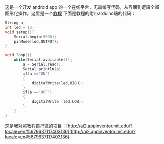 
这是一个开发 android app 的一个在线平台，无需编写代码，从界面到逻辑全部图形化操作。这里是一个[教程](http://m.elecfans.com/article/1040270.html)
下面是教程的附带arduino端的代码：

```c
String a;
int led = 13;
void setup(){
    Serial.begin(9600);
    pinMode(led,OUTPUT);
}

void loop(){
    while(Serial.available()){
        a = Serial.read();
        Serial.println(a);
        if(a =="ON")
        {
            digitalWrite(led,HIGH);
        }
        if(a =="OFF")
        {
            digitalWrite (led,LOW);
        }
    }
}
```

这是我对照教程自己做的项目：[http://ai2.appinventor.mit.edu/?locale=en#5679637117403136](http://ai2.appinventor.mit.edu/?locale=en#5679637117403136)
